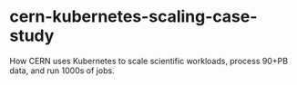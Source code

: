 # cern-kubernetes-scaling-case-study
How CERN uses Kubernetes to scale scientific workloads, process 90+PB data, and run 1000s of jobs.
